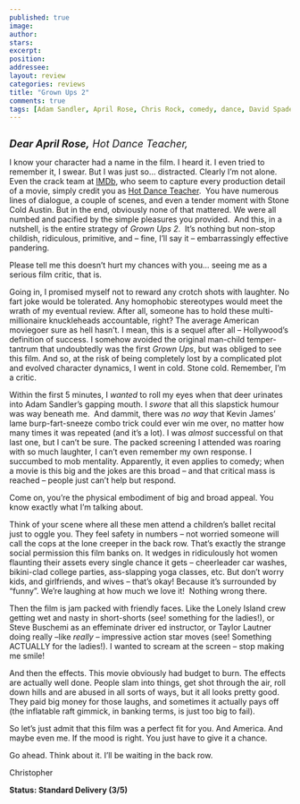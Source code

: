 ```yaml
---
published: true
image:
author: 
stars: 
excerpt: 
position: 
addressee: 
layout: review
categories: reviews
title: "Grown Ups 2"
comments: true
tags: [Adam Sandler, April Rose, Chris Rock, comedy, dance, David Spade, Grown Ups 2, hot, Kevin James, Letters, Sequel, Stone Cold Steve Austin, teacher]
---
```

<div><p><span class="full-image-block ssNonEditable"><span><a href="/letters/2013/7/12/grown-ups-2.html"><img src="http://static.squarespace.com/static/5005f6bcc4aa41161b33e89e/5329cf1fe4b07c068ebf74de/5329cf1fe4b07c068ebf7877/1373658288027/Grown%20Ups%202.jpg" alt="" /></a></span></span></p>
<p><em><span style="font-size:130%;"><strong>Dear April Rose,</strong> Hot Dance Teacher,</span></em></p>
<p>I know your character had a name in the film. I heard it. I even tried to remember it, I swear. But I was just so&hellip; distracted. Clearly I&rsquo;m not alone. Even the crack team at <a href="http://www.imdb.com">IMDb</a>, who seem to capture every production detail of a movie, simply credit you as <a href="http://www.imdb.com/name/nm2567554/?ref_=nv_sr_1">Hot Dance Teacher</a>.&nbsp; You have numerous lines of dialogue, a couple of scenes, and even a tender moment with Stone Cold Austin. But in the end, obviously none of that mattered. We were all numbed and pacified by the simple pleasures you provided.&nbsp; And this, in a nutshell, is the entire strategy of <em>Grown Ups 2</em>.&nbsp; It&rsquo;s nothing but non-stop childish, ridiculous, primitive, and &ndash; fine, I&rsquo;ll say it &ndash; embarrassingly effective pandering.</p>
<p>Please tell me this doesn&rsquo;t hurt my chances with you&hellip; seeing me as a serious film critic, that is.</p>
<p>Going in, I promised myself not to reward any crotch shots with laughter. No fart joke would be tolerated. Any homophobic stereotypes would meet the wrath of my eventual review. After all, someone has to hold these multi-millionaire knuckleheads accountable, right? The average American moviegoer sure as hell hasn&rsquo;t. I mean, this is a sequel after all &ndash; Hollywood&rsquo;s definition of success. I somehow avoided the original man-child temper-tantrum<em> </em>that undoubtedly was<em> </em>the first<em> Grown Ups</em>, but was obliged to see this film. And so, at the risk of being completely lost by a complicated plot and evolved character dynamics, I went in cold. Stone cold. Remember, I&rsquo;m a critic.</p>
<p>Within the first 5 minutes, I <em>wanted</em> to roll my eyes when that deer urinates into Adam Sandler&rsquo;s gapping mouth. I <em>swore</em> that all this slapstick humour was way beneath me. &nbsp;And dammit, there was <em>no way</em> that Kevin James&rsquo; lame burp-fart-sneeze combo trick could ever win me over, no matter how many times it was repeated (and it&rsquo;s a lot). I was <em>almost </em>successful on that last one, but I can&rsquo;t be sure. The packed screening I attended was roaring with so much laughter, I can&rsquo;t even remember my own response. I succumbed to mob mentality. Apparently, it even applies to comedy; when a movie is this big and the jokes are this broad &ndash; and that critical mass is reached &ndash; people just can&rsquo;t help but respond.</p>
<p>Come on, you&rsquo;re the physical embodiment of big and broad appeal. You know exactly what I&rsquo;m talking about.</p>
<p>Think of your scene where all these men attend a children&rsquo;s ballet recital just to oggle you. They feel safety in numbers &ndash; not worried someone will call the cops at the lone creeper in the back row. That&rsquo;s exactly the strange social permission this film banks on. It wedges in ridiculously hot women flaunting their assets every single chance it gets &ndash; cheerleader car washes, bikini-clad college parties, ass-slapping yoga classes, etc. But don&rsquo;t worry kids, and girlfriends, and wives &ndash; that&rsquo;s okay! Because it&rsquo;s surrounded by &ldquo;funny&rdquo;. We&rsquo;re laughing at how much we love it! &nbsp;Nothing wrong there.</p>
<p>Then the film is jam packed with friendly faces. Like the Lonely Island crew getting wet and nasty in short-shorts (see! something for the ladies!), or Steve Buschemi as an effeminate driver ed instructor, or Taylor Lautner doing really &ndash;like <em>really</em> &ndash; impressive action star moves (see! Something ACTUALLY for the ladies!). I wanted to scream at the screen &ndash; stop making me smile!</p>
<p>And then the effects. This movie obviously had budget to burn. The effects are actually well done. People slam into things, get shot through the air, roll down hills and are abused in all sorts of ways, but it all looks pretty good. They paid big money for those laughs, and sometimes it actually pays off (the inflatable raft gimmick, in banking terms, is just too big to fail).</p>
<p>So let&rsquo;s just admit that this film was a perfect fit for you. And America. And maybe even me. If the mood is right. You just have to give it a chance.</p>
<p>Go ahead. Think about it. I&rsquo;ll be waiting in the back row.&nbsp;</p>
<p>Christopher</p>
<p><strong>Status: Standard Delivery (3/5)</strong></p></div>
